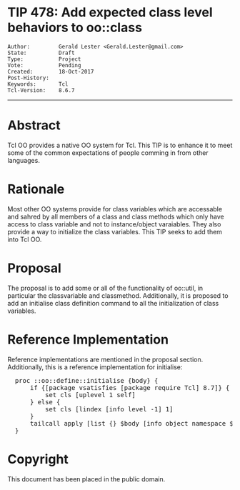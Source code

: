 # TIP 478: Add expected class level behaviors to oo::class
	Author:         Gerald Lester <Gerald.Lester@gmail.com>
	State:          Draft
	Type:           Project
	Vote:           Pending
	Created:        18-Oct-2017
	Post-History:   
	Keywords:       Tcl
	Tcl-Version:    8.6.7
-----
# Abstract

Tcl OO provides a native OO system for Tcl.  This TIP is to enhance it to meet some of the common expectations of people comming in from other languages.

# Rationale

Most other OO systems provide for class variables which are accessable and sahred by all members of a class and class methods which only have access to
class variable and not to instance/object varaiables.  They also provide a way to initialize the class variables.  This TIP seeks to add them into Tcl OO.

# Proposal

The proposal is to add some or all of the functionality of oo::util, in particular the classvariable and classmethod.
Additionally, it is proposed to add an initialise class definition command to all the initialization of class variables.

# Reference Implementation

Reference implementations are mentioned in the proposal section. Additionally, this is a reference implementation for initialise:
<pre>
  proc ::oo::define::initialise {body} {
      if {[package vsatisfies [package require Tcl] 8.7]} {
          set cls [uplevel 1 self]
      } else {
          set cls [lindex [info level -1] 1]
      }
      tailcall apply [list {} $body [info object namespace $cls]]
  }
</pre>

# Copyright

This document has been placed in the public domain.

